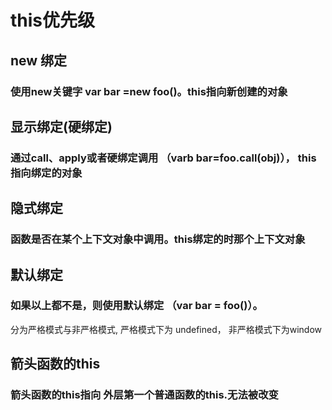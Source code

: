 # this优先级

## new 绑定

### 使用new关键字 var bar =new foo()。this指向新创建的对象

## 显示绑定(硬绑定)

### 通过call、apply或者硬绑定调用 （varb bar=foo.call(obj)）， this指向绑定的对象

## 隐式绑定

### 函数是否在某个上下文对象中调用。this绑定的时那个上下文对象

## 默认绑定

### 如果以上都不是，则使用默认绑定 （var bar = foo()）。
分为严格模式与非严格模式, 
严格模式下为 undefined，
非严格模式下为window

## 箭头函数的this

### 箭头函数的this指向 外层第一个普通函数的this.无法被改变
